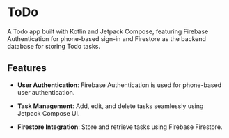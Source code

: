 # ToDo

A Todo app built with Kotlin and Jetpack Compose, featuring Firebase Authentication for phone-based sign-in and Firestore as the backend database for storing Todo tasks.

## Features

- **User Authentication**: Firebase Authentication is used for phone-based user authentication.

- **Task Management**: Add, edit, and delete tasks seamlessly using Jetpack Compose UI.

- **Firestore Integration**: Store and retrieve tasks using Firebase Firestore.
